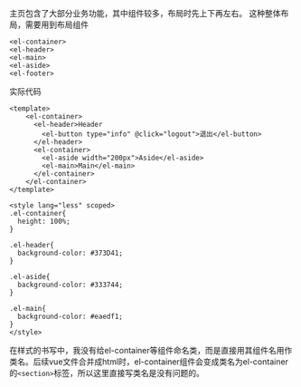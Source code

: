主页包含了大部分业务功能，其中组件较多，布局时先上下再左右。
这种整体布局，需要用到布局组件
```
<el-container>
<el-header>
<el-main>
<el-aside>
<el-footer>
```

实际代码
```vue
<template>
    <el-container>
      <el-header>Header
        <el-button type="info" @click="logout">退出</el-button>
      </el-header>
      <el-container>
        <el-aside width="200px">Aside</el-aside>
        <el-main>Main</el-main>
      </el-container>
    </el-container>
</template>

<style lang="less" scoped>
.el-container{
  height: 100%;
}

.el-header{
  background-color: #373D41;
}

.el-aside{
  background-color: #333744;
}

.el-main{
  background-color: #eaedf1;
}
</style>
```
在样式的书写中，我没有给el-container等组件命名类，而是直接用其组件名用作类名。后续vue文件合并成html时，el-container组件会变成类名为el-container的`<section>`标签，所以这里直接写类名是没有问题的。

